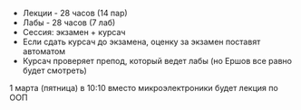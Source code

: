 - Лекции - 28 часов (14 пар)  
- Лабы - 28 часов (7 лаб)  
- Сессия: экзамен + курсач  
- Если сдать курсач до экзамена, оценку за экзамен поставят автоматом
- Курсач проверяет препод, который ведет лабы (но Ершов все равно будет смотреть)  
  
1 марта (пятница) в 10:10 вместо микроэлектроники будет лекция по ООП 